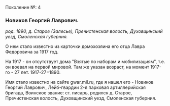 Поколение №: 4

### Новиков Георгий Лаврович.

_род. 1890, д. Старое (Залесье), Пречистенская волость, Духовщинский уезд, Смоленская губерния._



О нем стало известно из карточки домохозяина его отца Лавра Федоровича за 1917 год.

На 1917 - он отсутствует дома "Взятые  по наборам и мобилизациям", т.е. он воевал на первой мировой. Там же указан возраст, на момент 1917-го - 27 лет. 1917-27=1890.

Имя стало известно на сайте gwar.mil.ru, где я нашел его - Новиков Георгий Лаврович, Лейб-гвардии 2-я парковая артиллерийская бригада, Воинское звание: ст. писарь, родился д. Старое, Пречистенская волость, Духовщинский уезд, Смоленская губерния.

        
